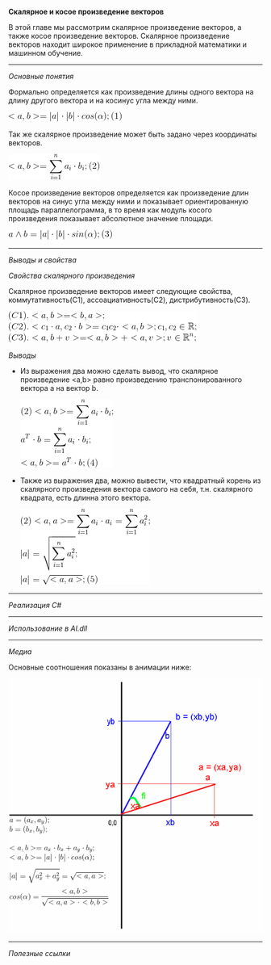 **Скалярное и косое произведение векторов**

В этой главе мы рассмотрим скалярное произведение векторов, а также косое произведение векторов. Скалярное произведение векторов находит широкое применение в прикладной математики и машинном обучение.  

***

_Основные понятия_

Формально определяется как произведение длины одного вектора на длину другого вектора и на косинус угла между ними.  

![1](https://github.com/zaharPonimash/MyLibraryRus/blob/master/MathBook/Linal/Formuls/scalProduct/cos.gif)

Так же скалярное произведение может быть задано через координаты векторов. 

![2](https://github.com/zaharPonimash/MyLibraryRus/blob/master/MathBook/Linal/Formuls/scalProduct/lin.gif)

Косое произведение векторов  определяется как произведение длин векторов на синус угла между ними и показывает ориентированную площадь параллелограмма, в то время как модуль косого произведения показывает абсолютное значение площади.

![3](https://github.com/zaharPonimash/MyLibraryRus/blob/master/MathBook/Linal/Formuls/scalProduct/sin.gif)


***


_Выводы и свойства_


_Свойства скалярного произведения_

Скалярное произведение векторов имеет следующие свойства, коммутативность(С1), ассоациативность(С2), дистрибутивность(С3).

![](https://github.com/zaharPonimash/MyLibraryRus/blob/master/MathBook/Linal/Formuls/scalProduct/cv.gif)

_Выводы_

* Из выражения два можно сделать вывод, что скалярное произведение <a,b> равно произведению транспонированного вектора a на вектор b.

  ![](https://github.com/zaharPonimash/MyLibraryRus/blob/master/MathBook/Linal/Formuls/scalProduct/transpVect.gif)

* Также из выражения два, можно вывести, что квадратный корень из скалярного произведения вектора самого на себя, т.н. скалярного квадрата, есть длинна этого вектора.

  ![](https://github.com/zaharPonimash/MyLibraryRus/blob/master/MathBook/Linal/Formuls/scalProduct/modul.gif)

***

_Реализация С#_

***

_Использование в AI.dll_

***

_Медиа_

Основные соотношения показаны в анимации ниже:

![anim](https://github.com/zaharPonimash/MyLibraryRus/blob/master/MathBook/Linal/Formuls/scalProduct/animScalar.gif)


***

_Полезные ссылки_
